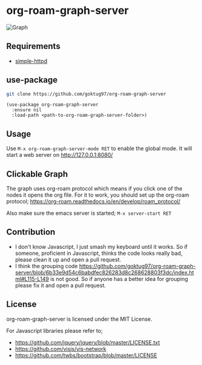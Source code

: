 org-roam-graph-server
===================================

![Graph](https://raw.githubusercontent.com/goktug97/org-roam-graph-server/master/org-roam-graph-server.png)

## Requirements

- [simple-httpd](https://github.com/skeeto/emacs-web-server/)

## use-package

```bash
git clone https://github.com/goktug97/org-roam-graph-server
```

```elisp
(use-package org-roam-graph-server
  :ensure nil
  :load-path <path-to-org-roam-graph-server-folder>)
```

## Usage

Use `M-x org-roam-graph-server-mode RET` to enable the global mode. 
It will start a web server on http://127.0.0.1:8080/

## Clickable Graph
The graph uses org-roam protocol which means if you click one of the nodes
it opens the org file. For it to work, you should set up the org-roam protocol;
https://org-roam.readthedocs.io/en/develop/roam_protocol/

Also make sure the emacs server is started; `M-x server-start RET`

## Contribution
- I don't know Javascript, I just smash my keyboard until it works. So if someone,
proficient in Javascript, thinks the code looks really bad, please clean it up
and open a pull request.
- I think the grouping code
https://github.com/goktug97/org-roam-graph-server/blob/6b33e9d54c6babdfec826283d8c268628803f3dc/index.html#L115-L149
is not good. So if anyone has a better idea for grouping please fix it and open a pull request.

## License
org-roam-graph-server is licensed under the MIT License.

For Javascript libraries please refer to;
- https://github.com/jquery/jquery/blob/master/LICENSE.txt
- https://github.com/visjs/vis-network
- https://github.com/twbs/bootstrap/blob/master/LICENSE
